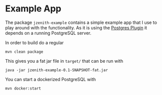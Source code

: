 # Example App

The package `jzenith-example` contains a simple example app that
I use to play around with the functionality. As it is using the 
[Postgres Plugin](POSTGRES_PLUGIN.md) it depends on a running
PostgreSQL server. 

In order to build do a regular

`mvn clean package`

This gives you a fat jar file in `target/` that can be run with

`java -jar jzenith-example-0.1-SNAPSHOT-fat.jar`

You can start a dockerized PostgreSQL with 

`mvn docker:start`


